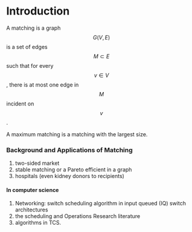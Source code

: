 # Introduction

A matching is a graph $$G(V,E)$$ is a set of edges $$M \subset E$$ such that for every $$v \in V$$ , there is at most one edge in $$M$$ incident on $$v$$.&#x20;

A maximum matching is a matching with the largest size.



### Background and Applications of Matching

1. two-sided market
2. stable matching or a Pareto efficient in a graph
3. hospitals (even kidney donors to recipients)

#### In computer science

1. Networking: switch scheduling algorithm in input queued (IQ) switch architectures
2. the scheduling and Operations Research literature
3. algorithms in TCS.











